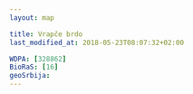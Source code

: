 ```yaml
---
layout: map

title: Vrapče brdo
last_modified_at: 2018-05-23T08:07:32+02:00

WDPA: [328862]
BioRaS: [16]
geoSrbija:
---
```

